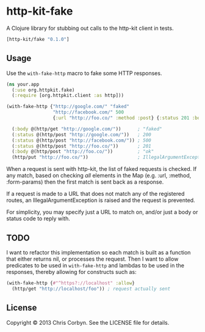# http-kit-fake

A Clojure library for stubbing out calls to the http-kit client in tests.

``` clojure
[http-kit/fake "0.1.0"]
```

## Usage

Use the `with-fake-http` macro to fake some HTTP responses.

``` clojure
(ns your.app
  (:use org.httpkit.fake)
  (:require [org.httpkit.client :as http]))

(with-fake-http {"http://google.com/" "faked"
                 "http://facebook.com/" 500
                 {:url "http://foo.co/" :method :post} {:status 201 :body "ok"}}

  (:body @(http/get "http://google.com/"))      ; "faked"
  (:status @(http/post "http://google.com/"))   ; 200
  (:status @(http/post "http://facebook.com/")) ; 500
  (:status @(http/post "http://foo.co/"))       ; 201
  (:body @(http/post "http://foo.co/"))         ; "ok"
  (http/put "http://foo.co/"))                  ; IllegalArgumentException
```

When a request is sent with http-kit, the list of faked requests is checked.
If any match, based on checking *all* elements in the Map (e.g. :url, :method,
:form-params) then the first match is sent back as a response.

If a request is made to a URL that does not match any of the registered routes,
an IllegalArgumentException is raised and the request is prevented.

For simplicity, you may specify just a URL to match on, and/or just a body or
status code to reply with.

## TODO

I want to refactor this implementation so each match is built as a function
that either returns nil, or processes the request. Then I want to allow
predicates to be used in `with-fake-http` and lambdas to be used in the
responses, thereby allowing for constructs such as:

``` clojure
(with-fake-http {#"^https?://localhost" :allow}
  (http/get "http://localhost/foo")) ; request actually sent
```

## License

Copyright © 2013 Chris Corbyn. See the LICENSE file for details.
